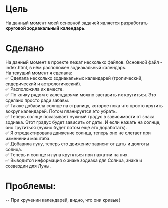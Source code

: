 # Цель
На данный момент моей основной задачей является разработать **круговой зодиакальный календарь**.
# Сделано
На данный момент в проекте лежат несколько файлов. Основной файл - index.html, в нём расположен зодиакальный календарь.  
На текущий момент я сделала:  
:white_check_mark: Сделала несколько зодиакальных календарей (тропический, сидерический и астрологический).  
:white_check_mark: Расположила их вместе.  
:white_check_mark: По клику рядом с календарями можно заставить их крутиться. Это сделано просто ради забавы.  
:white_check_mark: Также добавила солнце на страницу, которое пока что просто крутить вокруг календарей. Потом планируется это убрать.  
:white_check_mark: Теперь солнце показывает нужный градус в зависимости от знака зодиака. Этот градус будет зависить от даты. И если нажать на солнце, оно грутиться (нужно будет потом ещё это доработать).   
:white_check_mark: Я отредактировала движение солнца, теперь оно не слетает при изменении маштаба.  
:white_check_mark: Добавила луну, теперь его движение зависит от даты и долготы солнца.  
:white_check_mark: Теперь и солнце и луна крутяться при нажатии на них.  
:white_check_mark: Выводится информация о знаке зодиака для Солнца, знаке и созвездии для Луны.  

  
# Проблемы:  
-- При кручении календарей, видно, что они кривые(  
